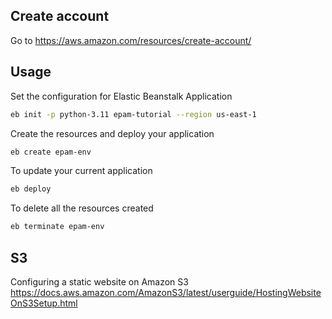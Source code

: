 
## Create account

Go to <https://aws.amazon.com/resources/create-account/> 

## Usage

Set the configuration for Elastic Beanstalk Application

```bash
eb init -p python-3.11 epam-tutorial --region us-east-1   
```

Create the resources and deploy your application 

```bash
eb create epam-env 
```

To update your current application 

```bash
eb deploy
```

To delete all the resources created
```bash
eb terminate epam-env
```



## S3

Configuring a static website on Amazon S3 <https://docs.aws.amazon.com/AmazonS3/latest/userguide/HostingWebsiteOnS3Setup.html>
